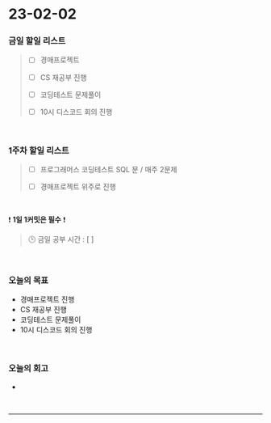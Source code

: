 # 23-02-02
### 금일 할일 리스트
> - [ ]  경매프로젝트
>
> - [ ]  CS 재공부 진행
>
> - [ ]  코딩테스트 문제풀이
>
> - [ ]  10시 디스코드 회의 진행

<br/>

### 1주차 할일 리스트  

> - [ ]  프로그래머스 코딩테스트 SQL 문 / 매주 2문제  
>
> - [ ]  경매프로젝트 위주로 진행

<br/>

❗ **1일 1커밋은 필수** ❗
> 🕒 금일 공부 시간 : [  ]
  
<br/>

### 오늘의 목표
- 경매프로젝트 진행
- CS 재공부 진행
- 코딩테스트 문제풀이
- 10시 디스코드 회의 진행

<br>

### 오늘의 회고
- 

<br/>

------------  